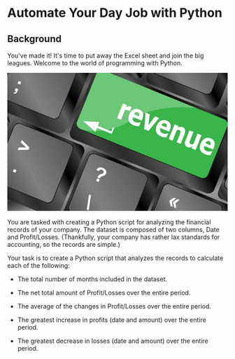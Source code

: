 # Automate Your Day Job with Python

## Background

You've made it! It's time to put away the Excel sheet and join the big leagues. Welcome to the world of programming with Python.


![Revenue](Images/revenue-per-lead.jpg)

You are tasked with creating a Python script for analyzing the financial records of your company. The dataset is composed of two columns, Date and Profit/Losses. (Thankfully, your company has rather lax standards for accounting, so the records are simple.)

Your task is to create a Python script that analyzes the records to calculate each of the following:

* The total number of months included in the dataset.

* The net total amount of Profit/Losses over the entire period.

* The average of the changes in Profit/Losses over the entire period.

* The greatest increase in profits (date and amount) over the entire period.

* The greatest decrease in losses (date and amount) over the entire period.
